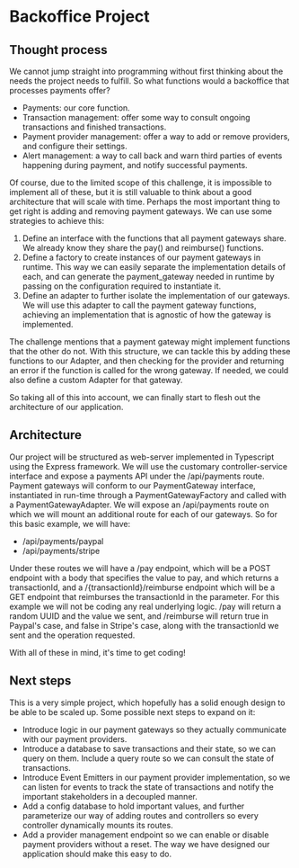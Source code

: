 # Backoffice Project
## Thought process
We cannot jump straight into programming without first thinking about the needs the project needs to fulfill. So what functions would a backoffice that processes payments offer?
- Payments: our core function.
- Transaction management: offer some way to consult ongoing transactions and finished transactions.
- Payment provider management: offer a way to add or remove providers, and configure their settings.
- Alert management: a way to call back and warn third parties of events happening during payment, and notify successful payments.

Of course, due to the limited scope of this challenge, it is impossible to implement all of these, but it is still valuable to think about a good architecture that will scale with time.
Perhaps the most important thing to get right is adding and removing payment gateways. We can use some strategies to achieve this:
1. Define an interface with the functions that all payment gateways share. We already know they share the pay() and reimburse() functions.
2. Define a factory to create instances of our payment gateways in runtime. This way we can easily separate the implementation details of each, and can generate the payment_gateway needed in runtime by passing on the configuration required to instantiate it.
3. Define an adapter to further isolate the implementation of our gateways. We will use this adapter to call the payment gateway functions, achieving an implementation that is agnostic of how the gateway is implemented.

The challenge mentions that a payment gateway might implement functions that the other do not. With this structure, we can tackle this by adding these functions to our Adapter, and then checking for the provider and returning an error if the function is called for the wrong gateway. If needed, we could also define a custom Adapter for that gateway.

So taking all of this into account, we can finally start to flesh out the architecture of our application.

## Architecture

Our project will be structured as web-server implemented in Typescript using the Express framework. We will use the customary controller-service interface and expose a payments API under the /api/payments route. Payment gateways will conform to our PaymentGateway interface, instantiated in run-time through a PaymentGatewayFactory and called with a PaymentGatewayAdapter. 
We will expose an /api/payments route on which we will mount an additional route for each of our gateways. So for this basic example, we will have:
- /api/payments/paypal
- /api/payments/stripe

Under these routes we will have a /pay endpoint, which will be a POST endpoint with a body that specifies the value to pay, and which returns a transactionId, and a /{transactionId}/reimburse endpoint which will be a GET endpoint that reimburses the transactionId in the parameter. For this example we will not be coding any real underlying logic. /pay will return a random UUID and the value we sent, and /reimburse will return true in Paypal's case, and false in Stripe's case, along with the transactionId we sent and the operation requested.

With all of these in mind, it's time to get coding!

## Next steps

This is a very simple project, which hopefully has a solid enough design to be able to be scaled up. Some possible next steps to expand on it:
- Introduce logic in our payment gateways so they actually communicate with our payment providers.
- Introduce a database to save transactions and their state, so we can query on them. Include a query route so we can consult the state of transactions.
- Introduce Event Emitters in our payment provider implementation, so we can listen for events to track the state of transactions and notify the important stakeholders in a decoupled manner.
- Add a config database to hold important values, and further parameterize our way of adding routes and controllers so every controller dynamically mounts its routes.
- Add a provider management endpoint so we can enable or disable payment providers without a reset. The way we have designed our application should make this easy to do.

